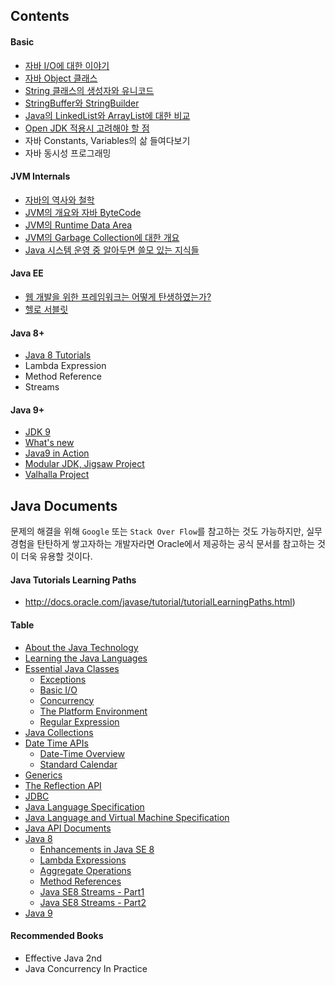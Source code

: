 ## Contents

#### Basic

- [자바 I/O에 대한 이야기](https://github.com/stunstunstun/awesome-wiki/blob/master/Java/java-basic-io.md)
- [자바 Object 클래스](https://github.com/stunstunstun/awesome-wiki/blob/master/Java/java-basic-object-class.md)
- [String 클래스의 생성자와 유니코드](https://github.com/stunstunstun/awesome-wiki/blob/master/Java/java-basic-string-class.md)
- [StringBuffer와 StringBuilder](https://github.com/stunstunstun/awesome-wiki/blob/master/Java/java-string-builder.md)
- [Java의 LinkedList와 ArrayList에 대한 비교](https://github.com/stunstunstun/awesome-wiki/blob/master/Java/java-list-interface.md)
- [Open JDK 적용시 고려해야 할 점](https://github.com/stunstunstun/awesome-wiki/blob/master/Java/java-open-jdk.md)
- 자바 Constants, Variables의 삶 들여다보기
- 자바 동시성 프로그래밍

#### JVM Internals

- [자바의 역사와 철학](https://github.com/stunstunstun/awesome-wiki/blob/master/Java/java-history.md)
- [JVM의 개요와 자바 ByteCode](https://github.com/stunstunstun/awesome-wiki/blob/master/Java/java-jvm-bytecode.md)
- [JVM의 Runtime Data Area](https://github.com/stunstunstun/awesome-wiki/blob/master/Java/java-jvm-runtime-data-area.md)
- [JVM의 Garbage Collection에 대한 개요](https://github.com/stunstunstun/awesome-wiki/blob/master/Java/java-jvm-gc.md)
- [Java 시스템 운영 중 알아두면 쓸모 있는 지식들](https://github.com/stunstunstun/awesome-wiki/blob/master/Java/java-jvm-performance.md)

#### Java EE

- [웹 개발을 위한 프레임워크는 어떻게 탄생하였는가?](https://github.com/stunstunstun/awesome-wiki/blob/master/Java/java-hello-j2ee.md)
- [헬로 서블릿](https://github.com/stunstunstun/awesome-wiki/blob/master/Java/java-hello-servlet.md)

#### Java 8+

- [Java 8 Tutorials](http://winterbe.com/java/)
- Lambda Expression 
- Method Reference
- Streams

#### Java 9+

- [JDK 9](http://openjdk.java.net/projects/jdk9/)
- [What's new](https://docs.oracle.com/javase/9/whatsnew/toc.htm#JSNEW-GUID-C23AFD78-C777-460B-8ACE-58BE5EA681F6)
- [Java9 in Action](https://github.com/bentolor/java9-in-action)
- [Modular JDK, Jigsaw Project](http://openjdk.java.net/projects/jigsaw/)
- [Valhalla Project](https://wiki.openjdk.java.net/display/valhalla/Main)


## Java Documents

문제의 해결을 위해 `Google` 또는 `Stack Over Flow`를 참고하는 것도 가능하지만, 실무 경험을 탄탄하게 쌓고자하는 개발자라면 Oracle에서 제공하는 공식 문서를 참고하는 것이 더욱 유용할 것이다.

#### Java Tutorials Learning Paths
- http://docs.oracle.com/javase/tutorial/tutorialLearningPaths.html)

#### Table

- [About the Java Technology](https://docs.oracle.com/javase/tutorial/getStarted/intro/definition.html)
- [Learning the Java Languages](https://docs.oracle.com/javase/tutorial/java/)
- [Essential Java Classes](https://docs.oracle.com/javase/tutorial/essential/index.html)
	- [Exceptions](https://docs.oracle.com/javase/tutorial/essential/exceptions/index.html)
	- [Basic I/O](https://docs.oracle.com/javase/tutorial/essential/io/index.html)
	- [Concurrency](https://docs.oracle.com/javase/tutorial/essential/concurrency/index.html)
	- [The Platform Environment](https://docs.oracle.com/javase/tutorial/essential/environment/index.html)
	- [Regular Expression](https://docs.oracle.com/javase/tutorial/essential/regex/index.html)
- [Java Collections](https://docs.oracle.com/javase/tutorial/collections/index.html)
- [Date Time APIs](https://docs.oracle.com/javase/tutorial/datetime/index.html)
	- [Date-Time Overview](https://docs.oracle.com/javase/tutorial/datetime/overview/index.html)
	- [Standard Calendar](https://docs.oracle.com/javase/tutorial/datetime/iso/index.html)
- [Generics](http://docs.oracle.com/javase/tutorial/extra/generics/index.html)
- [The Reflection API](https://docs.oracle.com/javase/tutorial/reflect/)
- [JDBC](http://docs.oracle.com/javase/tutorial/jdbc/index.html)
- [Java Language Specification](http://docs.oracle.com/javase/specs/jls/se8/html/index.html)
- [Java Language and Virtual Machine Specification](http://docs.oracle.com/javase/specs/jvms/se8/html/index.html)
- [Java API Documents](http://docs.oracle.com/javase/8/docs/api/index.html)
- [Java 8](http://www.oracle.com/technetwork/java/javase/8-whats-new-2157071.html)
	- [Enhancements in Java SE 8
](http://docs.oracle.com/javase/8/docs/technotes/guides/language/enhancements.html#javase8)
	- [Lambda Expressions](http://docs.oracle.com/javase/tutorial/java/javaOO/lambdaexpressions.html)
	- [Aggregate Operations](http://docs.oracle.com/javase/tutorial/collections/streams/index.html)
	- [Method References](https://docs.oracle.com/javase/tutorial/java/javaOO/methodreferences.html)
	- [Java SE8 Streams - Part1](http://www.oracle.com/technetwork/articles/java/ma14-java-se-8-streams-2177646.html)
	- [Java SE8 Streams - Part2](http://www.oracle.com/technetwork/articles/java/architect-streams-pt2-2227132.html)
- [Java 9](https://docs.oracle.com/javase/9/index.html#javase9)

#### Recommended Books

- Effective Java 2nd
- Java Concurrency In Practice

